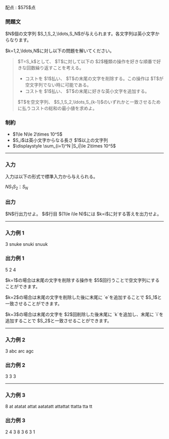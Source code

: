 
<div>

<span>

<span>

<p>
配点 : $575$点
</p>

<div>

<section>

### **問題文**

<p>
$N$個の文字列 $S_1,S_2,\ldots,S_N$が与えられます。各文字列は英小文字からなります。
</p>

<p>
$k=1,2,\ldots,N$に対し以下の問題を解いてください。
</p>

<blockquote>

<p>
$T=S_k$として、 $T$に対して以下の $2$種類の操作を好きな順番で好きな回数繰り返すことを考える。
</p>

<ul>

<li>
コストを $1$払い、 $T$の末尾の文字を削除する。この操作は $T$が空文字列でない時に可能である。
</li>

<li>
コストを $1$払い、 $T$の末尾に好きな英小文字を追加する。
</li>

</ul>

<p>
$T$を空文字列、 $S_1,S_2,\ldots,S_{k-1}$のいずれかと一致させるために払うコストの総和の最小値を求めよ。
</p>

</blockquote>

</section>

</div>

<div>

<section>

### **制約**

<ul>

<li>
$1\le N\le 2\times 10^5$
</li>

<li>
$S_i$は英小文字からなる長さ $1$以上の文字列
</li>

<li>
$\displaystyle \sum_{i=1}^N |S_i|\le 2\times 10^5$
</li>

</ul>

</section>

</div>

---

<div>

<div>

<section>

### **入力**

<p>
入力は以下の形式で標準入力から与えられる。
</p>

<div>

$N$$S_1$$S_2$$\vdots$$S_N$
</div>

</section>

</div>

<div>

<section>

### **出力**

<p>
$N$行出力せよ。
$i$行目 $(1\le i\le N)$には $k=i$に対する答えを出力せよ。
</p>

</section>

</div>

</div>

---

<div>

<section>

### **入力例 1**

<div>

3
snuke
snuki
snuuk

</div>

</section>

</div>

<div>

<section>

### **出力例 1**

<div>

5
2
4

</div>

<p>
$k=1$の場合は末尾の文字を削除する操作を $5$回行うことで空文字列にすることができます。
</p>

<p>
$k=2$の場合は末尾の文字を削除した後に末尾に `e`を追加することで $S_1$と一致させることができます。
</p>

<p>
$k=3$の場合は末尾の文字を $2$回削除した後末尾に `k`を追加し、末尾に `i`を追加することで $S_2$と一致させることができます。
</p>

</section>

</div>

---

<div>

<section>

### **入力例 2**

<div>

3
abc
arc
agc

</div>

</section>

</div>

<div>

<section>

### **出力例 2**

<div>

3
3
3

</div>

</section>

</div>

---

<div>

<section>

### **入力例 3**

<div>

8
at
atatat
attat
aatatatt
attattat
ttatta
tta
tt

</div>

</section>

</div>

<div>

<section>

### **出力例 3**

<div>

2
4
3
8
3
6
3
1

</div>

</section>

</div>

</span>

</span>

</div>
